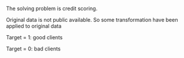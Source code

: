 The solving problem is credit scoring.

Original data is not public available.
So some transformation have been applied to original data

Target = 1: good clients

Target = 0: bad clients

